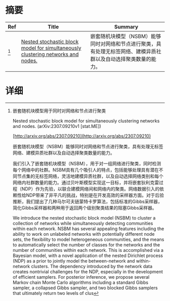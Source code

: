 # 摘要

| Ref | Title | Summary |
| --- | --- | --- |
| [^1] | [Nested stochastic block model for simultaneously clustering networks and nodes.](http://arxiv.org/abs/2307.09210) | 嵌套随机块模型（NSBM）能够同时对网络和节点进行聚类，具有处理无标签网络、建模异质社群以及自动选择聚类数量的能力。 |

# 详细

[^1]: 嵌套随机块模型用于同时对网络和节点进行聚类

    Nested stochastic block model for simultaneously clustering networks and nodes. (arXiv:2307.09210v1 [stat.ME])

    [http://arxiv.org/abs/2307.09210](http://arxiv.org/abs/2307.09210)

    嵌套随机块模型（NSBM）能够同时对网络和节点进行聚类，具有处理无标签网络、建模异质社群以及自动选择聚类数量的能力。

    

    我们引入了嵌套随机块模型（NSBM），用于对一组网络进行聚类，同时检测每个网络中的社群。NSBM具有几个吸引人的特点，包括能够处理具有潜在不同节点集的无标签网络，灵活地建模异质社群，以及自动选择网络类别和每个网络内社群数量的能力。通过贝叶斯模型实现这一目标，并将嵌套狄利克雷过程（NDP）作为先验，以联合建模网络间和网络内的聚类。网络数据引入的依赖性给NDP带来了非平凡的挑战，特别是在开发高效的采样器方面。对于后验推断，我们提出了几种马尔可夫链蒙特卡罗算法，包括标准的Gibbs采样器，简化Gibbs采样器和两种用于返回两个级别聚类结果的阻塞Gibbs采样器。

    We introduce the nested stochastic block model (NSBM) to cluster a collection of networks while simultaneously detecting communities within each network. NSBM has several appealing features including the ability to work on unlabeled networks with potentially different node sets, the flexibility to model heterogeneous communities, and the means to automatically select the number of classes for the networks and the number of communities within each network. This is accomplished via a Bayesian model, with a novel application of the nested Dirichlet process (NDP) as a prior to jointly model the between-network and within-network clusters. The dependency introduced by the network data creates nontrivial challenges for the NDP, especially in the development of efficient samplers. For posterior inference, we propose several Markov chain Monte Carlo algorithms including a standard Gibbs sampler, a collapsed Gibbs sampler, and two blocked Gibbs samplers that ultimately return two levels of clus
    

